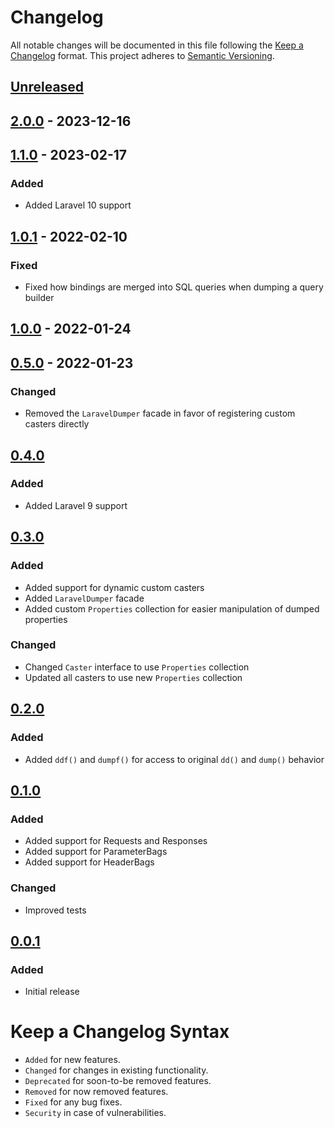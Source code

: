 # Changelog

All notable changes will be documented in this file following the [Keep a Changelog](https://keepachangelog.com/en/1.0.0/) 
format. This project adheres to [Semantic Versioning](https://semver.org/spec/v2.0.0.html).

## [Unreleased]

## [2.0.0] - 2023-12-16

## [1.1.0] - 2023-02-17

### Added

-   Added Laravel 10 support

## [1.0.1] - 2022-02-10

### Fixed

-   Fixed how bindings are merged into SQL queries when dumping a query builder

## [1.0.0] - 2022-01-24

## [0.5.0] - 2022-01-23

### Changed

-   Removed the `LaravelDumper` facade in favor of registering custom casters directly

## [0.4.0]

### Added

-   Added Laravel 9 support

## [0.3.0]

### Added

-   Added support for dynamic custom casters
-   Added `LaravelDumper` facade
-   Added custom `Properties` collection for easier manipulation of dumped properties

### Changed

-   Changed `Caster` interface to use `Properties` collection
-   Updated all casters to use new `Properties` collection

## [0.2.0]

### Added

-   Added `ddf()` and `dumpf()` for access to original `dd()` and `dump()` behavior

## [0.1.0]

### Added

-   Added support for Requests and Responses
-   Added support for ParameterBags
-   Added support for HeaderBags

### Changed

-   Improved tests

## [0.0.1]

### Added

-   Initial release

# Keep a Changelog Syntax

-   `Added` for new features.
-   `Changed` for changes in existing functionality.
-   `Deprecated` for soon-to-be removed features.
-   `Removed` for now removed features.
-   `Fixed` for any bug fixes. 
-   `Security` in case of vulnerabilities.

[Unreleased]: https://github.com/captenmasin/laravel-dumper/compare/2.0.0...HEAD

[2.0.0]: https://github.com/captenmasin/laravel-dumper/compare/1.1.0...2.0.0

[1.1.0]: https://github.com/captenmasin/laravel-dumper/compare/1.0.1...1.1.0

[1.0.1]: https://github.com/captenmasin/laravel-dumper/compare/1.0.0...1.0.1

[1.0.0]: https://github.com/captenmasin/laravel-dumper/compare/0.5.0...1.0.0

[0.5.0]: https://github.com/captenmasin/laravel-dumper/compare/0.4.0...0.5.0

[0.4.0]: https://github.com/captenmasin/laravel-dumper/compare/0.3.0...0.4.0

[0.3.0]: https://github.com/captenmasin/laravel-dumper/compare/0.2.0...0.3.0

[0.2.0]: https://github.com/captenmasin/laravel-dumper/compare/0.1.0...0.2.0

[0.1.0]: https://github.com/captenmasin/laravel-dumper/compare/0.0.1...0.1.0

[0.0.1]: https://github.com/captenmasin/laravel-dumper
